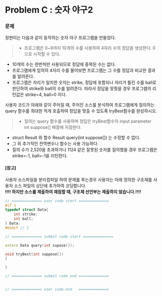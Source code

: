 # Problem C : 숫자 야구2


### **문제**

정현이는 다음과 같이 동작하는 숫자 야구 프로그램을 만들었다.

>* 프로그램은 0~9까지 10개의 수를 사용하여 4자리 수의 정답을 생성한다. 0으로 시작할 수 있다.
* 10개의 수는 한번씩만 사용되므로 정답에 중복된 수는 없다.
* 프로그램에게 임의의 4자리 수를 물어보면 프로그램는 그 수를 정답과 비교한 결과를 알려준다.
* 프로그램은 자리가 일치한 숫자는 strike, 정답에 포함되나 자리가 틀린 수를 ball로 판단하여 strike와 ball의 수를 알려준다.
  따라서 정답을 맞췄을 경우 프로그램의 리턴값은 strike=4, ball=0 이다.  


사용자 코드가 아래와 같이 주어질 때, 주어진 소스를 분석하여 프로그램에게 질의하는 query 함수를 최대한 적게 호출하여 정답을 맞출 수 있도록 tryBest​함수를 완성하시오.


>* 질의는 query 함수를 사용하며 정답은 tryBest함수의 input parameter int suppose[] 배열에 저장한다.
* struct Result 와 함수 Result query(int suppose[]) 는 수정할 수 없다.
* 그 외 추가적인 전역변수나 함수는 사용 가능하다.
* 질의 수가 2,520을 초과하거나 1124 같은 잘못된 숫자를 질의했을 경우 프로그램은 strike=-1, ball=-1을 리턴한다.

#### **[참고]**  
사용자 소스파일을 분리컴파일 하여 문제를 푸는경우 사용자는 아래 정의한 구조체를 사용자 소스 파일의 상단에 추가하여 코딩합니다.  
**!!!! 하지만 소스를 제출하여 채점할 때, 구조체 선언부는 제출하지 않습니다.!!!!**


```cpp
// ============== user code start ==============
#if 1
typedef struct Data{
	int strike;
	int ball;
} Data;
#endif // 1

// ============== submit code start ==============

extern Data query(int supose[]);

void tryBest(int suppose[])
{

}

// ============== submit code end ==============

 
// ============== ​user code end   ==============
```
